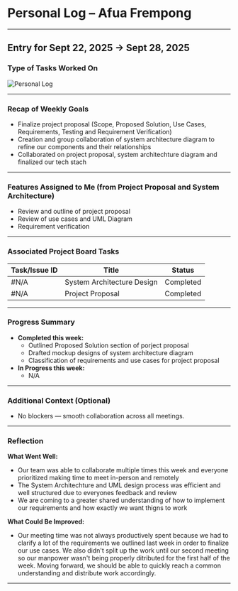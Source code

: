 # Personal Log – Afua Frempong

---

## Entry for Sept 22, 2025 → Sept 28, 2025

### Type of Tasks Worked On
![Personal Log](../../../docs/screenshots/Week_4_Personal_Log_Afua.png)

---

### Recap of Weekly Goals
- Finalize project proposal (Scope, Proposed Solution, Use Cases, Requirements, Testing and Requirement Verification)
- Creation and group collaboration of system architecture diagram to refine our components and their relationships
- Collaborated on project proposal, system architechture diagram and finalized our tech stach

---

### Features Assigned to Me (from Project Proposal and System Architecture)
- Review and outline of project proposal
- Review of use cases and UML Diagram 
- Requirement verification

---

### Associated Project Board Tasks
| Task/Issue ID | Title                      | Status     |
|---------------|----------------------------|------------|
| #N/A          | System Architecture Design | Completed  |
| #N/A          | Project Proposal           | Completed  |

---

### Progress Summary
- **Completed this week:**  
  - Outlined Proposed Solution section of porject proposal
  - Drafted mockup designs of system architecture diagram
  - Classification of requirements and use cases for project proposal
- **In Progress this week:**  
  - N/A  

---

### Additional Context (Optional)
- No blockers — smooth collaboration across all meetings.  

---

### Reflection
**What Went Well:**
* Our team was able to collaborate multiple times this week and everyone prioritized making time to meet in-person and remotely
* The System Architechture and UML design process was efficient and well structured due to everyones feedback and review
* We are coming to a greater shared understanding of how to implement our requirements and how exactly we want thigns to work

**What Could Be Improved:**
* Our meeting time was not always productively spent because we had to clarify a lot of the requirements we outlined last week in order to finalize our use cases. We also didn't split up the work until our second meeting so our manpower wasn't being properly ditributed for the first half of the week. Moving forward, we should be able to quickly reach a common understanding and distribute work accordingly.
---